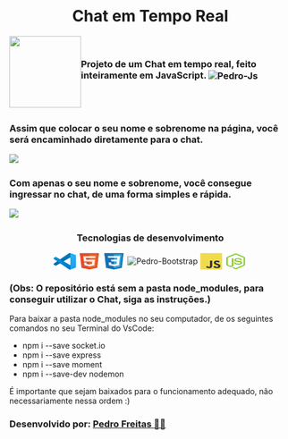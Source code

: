 <div align="center">
<br>
<h1>Chat em Tempo Real</h1>

</div>
<div>
<img src="https://media.discordapp.net/attachments/1052029956865151072/1054459167626231828/Mention-rafiki_1.png?" align="left" width=128 height=128><br><h3>Projeto de um Chat em tempo real, feito inteiramente em JavaScript.   <img align="center" alt="Pedro-Js" height="40" width="40" src="https://cdn-icons-png.flaticon.com/512/8945/8945581.png"> </h3> 
</div>
<br><br> 

 ### Assim que colocar o seu nome e sobrenome na página, você será encaminhado diretamente para o chat.
 <img src="https://media.discordapp.net/attachments/1052029956865151072/1054459944302288946/image.png?width=1666&height=656"><br>
 
  ### Com apenas o seu nome e sobrenome, você consegue ingressar no chat, de uma forma simples e rápida.
 <img src="https://media.discordapp.net/attachments/1052029956865151072/1054470417978499173/image.png?width=1668&height=656"><br>

<div align="center">
<h3>Tecnologias de desenvolvimento </h3>
<img align="center" alt="Pedro-VsCode" height="30" width="40" src="https://raw.githubusercontent.com/devicons/devicon/master/icons/vscode/vscode-original.svg">
<img align="center" alt="Pedro-HTML" height="30" width="40" src="https://raw.githubusercontent.com/devicons/devicon/master/icons/html5/html5-original.svg">
<img align="center" alt="Pedro-CSS" height="30" width="40" src="https://raw.githubusercontent.com/devicons/devicon/master/icons/css3/css3-original.svg">
<img align="center" alt="Pedro-Bootstrap" height="30" width="40" src="https://raw.githubusercontent.com/jmnote/z-icons/master/svg/bootstrap.svg">
<img align="center" alt="Pedro-Js" height="30" width="40" src="https://raw.githubusercontent.com/devicons/devicon/master/icons/javascript/javascript-original.svg">
<img align="center" alt="Pedro-Node.js" height="30" width="40" src="https://raw.githubusercontent.com/devicons/devicon/master/icons/nodejs/nodejs-original.svg">
</div>

<h3>(Obs: O repositório está sem a pasta node_modules, para conseguir utilizar o Chat, siga as instruções.)</h3>

Para baixar a pasta node_modules no seu computador, de os seguintes comandos no seu Terminal do VsCode:


- npm i --save socket.io<br>
- npm i --save express<br>
- npm i --save moment<br>
- npm i --save-dev nodemon<br>

É importante que sejam baixados para o funcionamento adequado, não necessariamente nessa ordem :)

### Desenvolvido por: <a href="https://github.com/imFreitas"> Pedro Freitas 👨‍💻</a>
